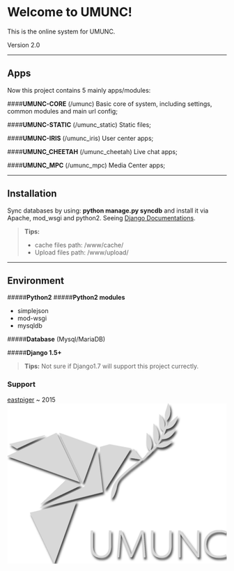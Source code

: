 Welcome to UMUNC!
===================

This is the online system for UMUNC.

Version 2.0

----------


Apps
-------------

Now this project contains 5 mainly apps/modules:

####**UMUNC-CORE** (/umunc)
Basic core of system, including settings, common modules and main url config;

####**UMUNC-STATIC** (/umunc_static)
Static files; 

####**UMUNC-IRIS** (/umunc_iris)
User center apps; 

####**UMUNC_CHEETAH** (/umunc_cheetah)
Live chat apps;

####**UMUNC_MPC** (/umunc_mpc)
Media Center apps;

----------


Installation
-------------------

Sync databases by using: **python manage.py syncdb** and install it via Apache, mod_wsgi and python2. 
Seeing [Django Documentations](https://docs.djangoproject.com/en/1.7/).

> **Tips:**
> - cache files path: /www/cache/
> - Upload files path: /www/upload/


----------


Environment
-------------

#####**Python2** 
#####**Python2 modules**

 - simplejson
 - mod-wsgi
 - mysqldb

#####**Database** (Mysql/MariaDB)

#####**Django 1.5+**

> **Tips:**
>  Not sure if Django1.7 will support this project currectly.

### Support

[eastpiger](www.eastpiger.com) ~ 2015
![enter image description here](https://raw.githubusercontent.com/UMUNC/UMUNC/master/umunc_static/common/image/UMUNC-logo-white.png)
